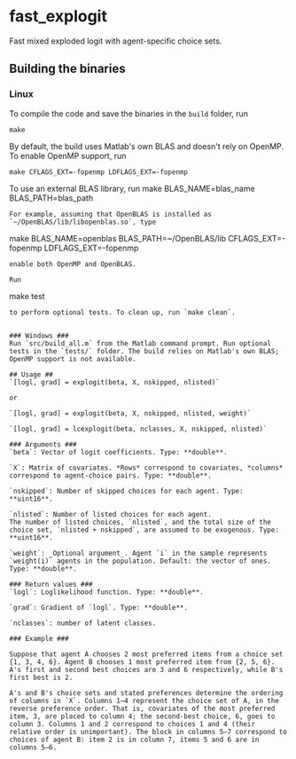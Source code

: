 # fast_explogit
Fast mixed exploded logit with agent-specific choice sets.

## Building the binaries ##

### Linux ###
To compile the code and save the binaries in the `build` folder, run
```
make
```
By default, the build uses Matlab's own BLAS and doesn't rely on OpenMP. To enable OpenMP support, run
```
make CFLAGS_EXT=-fopenmp LDFLAGS_EXT=-fopenmp
```
To use an external BLAS library, run
make BLAS_NAME=blas_name BLAS_PATH=blas_path
```
For example, assuming that OpenBLAS is installed as `~/OpenBLAS/lib/libopenblas.so`, type 
```
make BLAS_NAME=openblas BLAS_PATH=~/OpenBLAS/lib CFLAGS_EXT=-fopenmp LDFLAGS_EXT=-fopenmp
```
enable both OpenMP and OpenBLAS.

Run 
```
make test
```
to perform optional tests. To clean up, run `make clean`.


### Windows ###
Run `src/build_all.m` from the Matlab command prompt. Run optional tests in the `tests/` folder. The build relies on Matlab's own BLAS; OpenMP support is not available.

## Usage ##
`[logl, grad] = explogit(beta, X, nskipped, nlisted)`

or

`[logl, grad] = explogit(beta, X, nskipped, nlisted, weight)`

`[logl, grad] = lcexplogit(beta, nclasses, X, nskipped, nlisted)`

### Arguments ###
`beta`: Vector of logit coefficients. Type: **double**.

`X`: Matrix of covariates. *Rows* correspond to covariates, *columns* correspond to agent-choice pairs. Type: **double**.

`nskipped`: Number of skipped choices for each agent. Type: **uint16**.

`nlisted`: Number of listed choices for each agent.
The number of listed choices, `nlisted`, and the total size of the choice set, `nlisted + nskipped`, are assumed to be exogenous. Type: **uint16**.

`weight`: _Optional argument_. Agent `i` in the sample represents `weight(i)` agents in the population. Default: the vector of ones. Type: **double**.

### Return values ###
`logl`: Loglikelihood function. Type: **double**.

`grad`: Gradient of `logl`. Type: **double**.

`nclasses`: number of latent classes.

### Example ###

Suppose that agent A chooses 2 most preferred items from a choice set {1, 3, 4, 6}. Agent B chooses 1 most preferred item from {2, 5, 6}. A's first and second best choices are 3 and 6 respectively, while B's first best is 2.

A's and B's choice sets and stated preferences determine the ordering of columns in `X`. Columns 1–4 represent the choice set of A, in the reverse preference order. That is, covariates of the most preferred item, 3, are placed to column 4; the second-best choice, 6, goes to column 3. Columns 1 and 2 correspond to choices 1 and 4 (their relative order is unimportant). The block in columns 5–7 correspond to choices of agent B: item 2 is in column 7, items 5 and 6 are in columns 5–6.